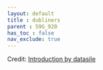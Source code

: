 ```yaml
---
layout: default
title : dubliners
parent : 59G_920
has_toc : false
nav_exclude: true
--- 
```


<div id="observablehq-intro-de4fafd5"></div>
<div id="observablehq-text1-de4fafd5"></div>
<div id="observablehq-text2-de4fafd5"></div>
<div id="observablehq-text22-de4fafd5"></div>
<div id="observablehq-text4-de4fafd5"></div>
<div id="observablehq-text5-de4fafd5"></div>
<div id="observablehq-content-de4fafd5"></div>
<p>Credit: <a href="https://observablehq.com/d/14be36dab42d4754">Introduction by datasile</a></p>

<link rel="stylesheet" href="https://cdn.jsdelivr.net/npm/@observablehq/inspector@5/dist/inspector.css">
<script type="module">
import {Runtime, Inspector} from "https://cdn.jsdelivr.net/npm/@observablehq/runtime@5/dist/runtime.js";
import define from "https://api.observablehq.com/d/14be36dab42d4754.js?v=4";
new Runtime().module(define, name => {
  if (name === "intro") return new Inspector(document.querySelector("#observablehq-intro-de4fafd5"));
  if (name === "text1") return new Inspector(document.querySelector("#observablehq-text1-de4fafd5"));
  if (name === "text2") return new Inspector(document.querySelector("#observablehq-text2-de4fafd5"));
  if (name === "text22") return new Inspector(document.querySelector("#observablehq-text22-de4fafd5"));
  if (name === "text4") return new Inspector(document.querySelector("#observablehq-text4-de4fafd5"));
  if (name === "text5") return new Inspector(document.querySelector("#observablehq-text5-de4fafd5"));
  if (name === "content") return new Inspector(document.querySelector("#observablehq-content-de4fafd5"));
});
</script>
